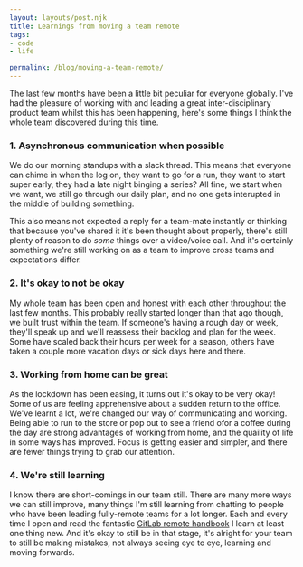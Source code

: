 ```yaml
---
layout: layouts/post.njk
title: Learnings from moving a team remote
tags:
- code
- life

permalink: /blog/moving-a-team-remote/
---
```


The last few months have been a little bit peculiar for everyone globally. I've had the pleasure of working with and leading a great inter-disciplinary product team whilst this has been happening, here's some things I think the whole team discovered during this time.

### 1. Asynchronous communication when possible
We do our morning standups with a slack thread. This means that everyone can chime in when the log on, they want to go for a run, they want to start super early, they had a late night binging a series? All fine, we start when we want, we still go through our daily plan, and no one gets interupted in the middle of building something.

This also means not expected a reply for a team-mate instantly or thinking that because you've shared it it's been thought about properly, there's still plenty of reason to do _some_ things over a video/voice call. And it's certainly something we're still working on as a team to improve cross teams and expectations differ.

### 2. It's okay to not be okay
My whole team has been open and honest with each other throughout the last few months. This probably really started longer than that ago though, we built trust within the team. If someone's having a rough day or week, they'll speak up and we'll reassess their backlog and plan for the week. Some have scaled back their hours per week for a season, others have taken a couple more vacation days or sick days here and there.

### 3. Working from home can be great
As the lockdown has been easing, it turns out it's okay to be very okay! Some of us are feeling apprehensive about a sudden return to the office. We've learnt a lot, we're changed our way of communicating and working. Being able to run to the store or pop out to see a friend ofor a coffee during the day are strong advantages of working from home, and the quaility of life in some ways has improved. Focus is getting easier and simpler, and there are fewer things trying to grab our attention.

### 4. We're still learning
I know there are short-comings in our team still. There are many more ways we can still improve, many things I'm still learning from chatting to people who have been leading fully-remote teams for a lot longer. Each and every time I open and read the fantastic [GitLab remote handbook](https://about.gitlab.com/company/culture/all-remote/guide/) I learn at least one thing new. And it's okay to still be in that stage, it's alright for your team to still be making mistakes, not always seeing eye to eye, learning and moving forwards.
